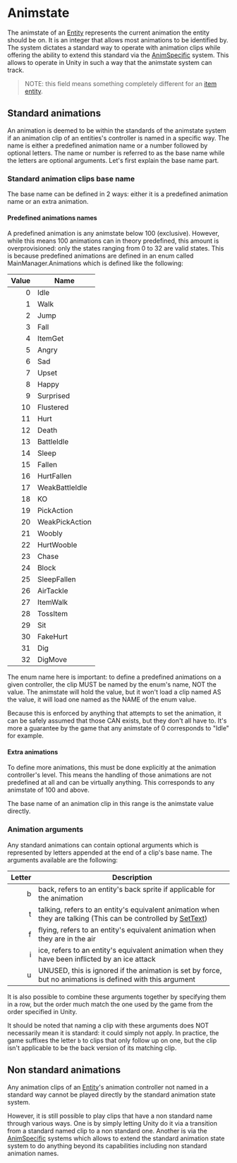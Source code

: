 # Animstate
The animstate of an [Entity](../../Entity.md) represents the current animation the entity should be on. It is an integer that allows most animations to be identified by. The system dictates a standard way to operate with animation clips while offering the ability to extend this standard via the [AnimSpecific](AnimSpecific.md) system. This allows to operate in Unity in such a way that the animstate system can track.

> NOTE: this field means something completely different for an [item entity](../Item%20entity.md).

## Standard animations
An animation is deemed to be within the standards of the animstate system if an animation clip of an entities's controller is named in a specific way. The name is either a predefined animation name or a number followed by optional letters. The name or number is referred to as the base name while the letters are optional arguments. Let's first explain the base name part.

### Standard animation clips base name
The base name can be defined in 2 ways: either it is a predefined animation name or an extra animation.

#### Predefined animations names
A predefined animation is any animstate below 100 (exclusive). However, while this means 100 animations can in theory predefined, this amount is overprovisioned: only the states ranging from 0 to 32 are valid states. This is because predefined animations are defined in an enum called MainManager.Animations which is defined like the following:

|Value|Name|
|-----:|----|
|0|Idle|
|1|Walk|
|2|Jump|
|3|Fall|
|4|ItemGet|
|5|Angry|
|6|Sad|
|7|Upset|
|8|Happy|
|9|Surprised|
|10|Flustered|
|11|Hurt|
|12|Death|
|13|BattleIdle|
|14|Sleep|
|15|Fallen|
|16|HurtFallen|
|17|WeakBattleIdle|
|18|KO|
|19|PickAction|
|20|WeakPickAction|
|21|Woobly|
|22|HurtWooble|
|23|Chase|
|24|Block|
|25|SleepFallen|
|26|AirTackle|
|27|ItemWalk|
|28|TossItem|
|29|Sit|
|30|FakeHurt|
|31|Dig|
|32|DigMove|

The enum name here is important: to define a predefined animations on a given controller, the clip MUST be named by the enum's name, NOT the value. The animstate will hold the value, but it won't load a clip named AS the value, it will load one named as the NAME of the enum value.

Because this is enforced by anything that attempts to set the animation, it can be safely assumed that those CAN exists, but they don't all have to. It's more a guarantee by the game that any animstate of 0 corresponds to "Idle" for example.

#### Extra animations
To define more animations, this must be done explicitly at the animation controller's level. This means the handling of those animations are not predefined at all and can be virtually anything. This corresponds to any animstate of 100 and above.

The base name of an animation clip in this range is the animstate value directly.

### Animation arguments
Any standard animations can contain optional arguments which is represented by letters appended at the end of a clip's base name. The arguments available are the following:

|Letter|Description|
|------:|-----------|
|b|back, refers to an entity's back sprite if applicable for the animation|
|t|talking, refers to an entity's equivalent animation when they are talking (This can be controlled by [SetText](../../../SetText/SetText.md))|
|f|flying, refers to an entity's equivalent animation when they are in the air|
|i|ice, refers to an entity's equivalent animation when they have been inflicted by an ice attack|
|u|UNUSED, this is ignored if the animation is set by force, but no animations is defined with this argument|

It is also possible to combine these arguments together by specifying them in a row, but the order much match the one used by the game from the order specified in Unity.

It should be noted that naming a clip with these arguments does NOT necessarily mean it is standard: it could simply not apply. In practice, the game suffixes the letter `b` to clips that only follow up on one, but the clip isn't applicable to be the back version of its matching clip.

## Non standard animations
Any animation clips of an [Entity](../../Entity.md)'s animation controller not named in a standard way cannot be played directly by the standard animation state system.

However, it is still possible to play clips that have a non standard name through various ways. One is by simply letting Unity do it via a transition from a standard named clip to a non standard one. Another is via the [AnimSpecific](AnimSpecific.md) systems which allows to extend the standard animation state system to do anything beyond its capabilities including non standard animation names.
